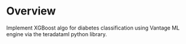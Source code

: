 # Overview
Implement XGBoost algo for diabetes classification using Vantage ML engine via the teradataml python library.